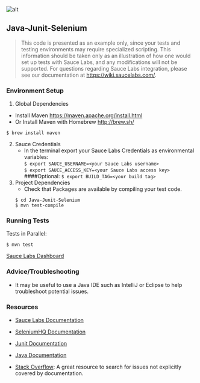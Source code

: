 ![alt](https://saucelabs.com/images/sauce-labs-logo.png)

## Java-Junit-Selenium

>This code is presented as an example only, since your tests and testing environments may require specialized scripting. This information should be taken only as an
>illustration of how one would set up tests with Sauce Labs, and any modifications will not be supported. For questions regarding Sauce Labs integration, please see 
>our documentation at https://wiki.saucelabs.com/.

### Environment Setup

1. Global Dependencies
* Install Maven
    https://maven.apache.org/install.html
* Or Install Maven with Homebrew
    http://brew.sh/ <br>
```
$ brew install maven
```
   
2. Sauce Credentials
    * In the terminal export your Sauce Labs Credentials as environmental variables: <br>
```$ export SAUCE_USERNAME=<your Sauce Labs username>``` <br>
```$ export SAUCE_ACCESS_KEY=<your Sauce Labs access key>```
    ####Optional:
```$ export BUILD_TAG=<your build tag>```    
3. Project Dependencies
	* Check that Packages are available by compiling your test code.
	```
	$ cd Java-Junit-Selenium
	$ mvn test-compile
	```
### Running Tests
Tests in Parallel:<br>
```
$ mvn test
```

[Sauce Labs Dashboard](https://saucelabs.com/beta/dashboard/)

### Advice/Troubleshooting
* It may be useful to use a Java IDE such as IntelliJ or Eclipse to help troubleshoot potential issues. 

### Resources
* [Sauce Labs Documentation](https://wiki.saucelabs.com/)

* [SeleniumHQ Documentation](http://www.seleniumhq.org/docs/)

* [Junit Documentation](http://junit.org/javadoc/latest/index.html)

* [Java Documentation](https://docs.oracle.com/javase/7/docs/api/)

* [Stack Overflow](http://stackoverflow.com/): A great resource to search for issues not explicitly covered by documentation.

